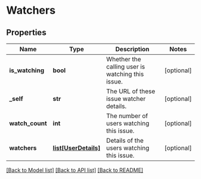 # Watchers

## Properties
Name | Type | Description | Notes
------------ | ------------- | ------------- | -------------
**is_watching** | **bool** | Whether the calling user is watching this issue. | [optional] 
**_self** | **str** | The URL of these issue watcher details. | [optional] 
**watch_count** | **int** | The number of users watching this issue. | [optional] 
**watchers** | [**list[UserDetails]**](UserDetails.md) | Details of the users watching this issue. | [optional] 

[[Back to Model list]](../README.md#documentation-for-models) [[Back to API list]](../README.md#documentation-for-api-endpoints) [[Back to README]](../README.md)

